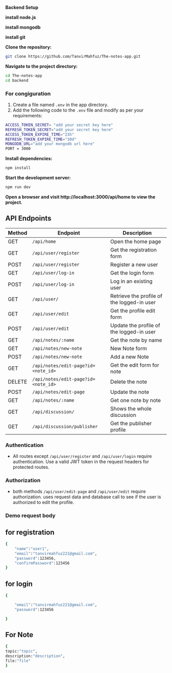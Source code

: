 **Backend Setup**

**install node.js**

**install mongodb**

**install git**

**Clone the repository:**

```bash
git clone https://github.com/TanvirMahfuz/The-notes-app.git

```

**Navigate to the project directory:**

```bash
cd The-notes-app
cd backend
```

### For congiguration

1.  Create a file named `.env` in the app directory.
2.  Add the following code to the `.env` file and modify as per your requirements:

```bash
ACCESS_TOKEN_SECRET= "add your secret key here"
REFRESH_TOKEN_SECRET="add your secret key here"
ACCESS_TOKEN_EXPIRE_TIME="23h"
REFRESH_TOKEN_EXPIRE_TIME="30d"
MONGODB_URL="add your mongodb url here"
PORT = 3000

```

**Install dependencies:**

```bash
npm install
```

**Start the development server:**

```bash
npm run dev

```

**Open a browser and visit http://localhost:3000/api/home to view the project.**

## API Endpoints

| Method | Endpoint                            | Description                                |
| ------ | ----------------------------------- | ------------------------------------------ |
| GET    | `/api/home`                         | Open the home page                         |
| GET    | `/api/user/register`                | Get the registration form                  |
| POST   | `/api/user/register`                | Register a new user                        |
| GET    | `/api/user/log-in`                  | Get the login form                         |
| POST   | `/api/user/log-in`                  | Log in an existing user                    |
| GET    | `/api/user/`                        | Retrieve the profile of the logged-in user |
| GET    | `/api/user/edit`                    | Get the profile edit form                  |
| POST   | `/api/user/edit`                    | Update the profile of the logged-in user   |
| GET    | `/api/notes/:name`                  | Get the note by name                       |
| GET    | `/api/notes/new-note`               | New Note form                              |
| POST   | `/api/notes/new-note`               | Add a new Note                             |
| GET    | `/api/notes/edit-page?id=<note_id>` | Get the edit form for note                 |
| DELETE | `/api/notes/edit-page?id=<note_id>` | Delete the note                            |
| POST   | `/api/notes/edit-page`              | Update the note                            |
| GET    | `/api/notes/:name`                  | Get one note by note                       |
| GET    | `/api/discussion/`                  | Shows the whole discussion                 |
| GET    | `/api/discussion/publisher`         | Get the publisher profile                  |

### Authentication

- All routes except `/api/user/register` and `/api/user/login` require authentication. Use a valid JWT token in the request headers for protected routes.

### Authorization

- both methods `/api/user/edit-page` and `/api/user/edit` require authorization. uses request data and database call to see if the user is authorized to edit the profile.

### Demo request body

## for registration

```bash
{
    "name":"user1",
    "email":"tanvirmahfuz221@gmail.com",
    "password":123456,
    "confirmPassword":123456
}
```

## for login

```bash
{

    "email":"tanvirmahfuz221@gmail.com",
    "password":123456

}

```

## For Note

```bash
{
topic:"topic",
description:"description",
file:"file"
}
```
